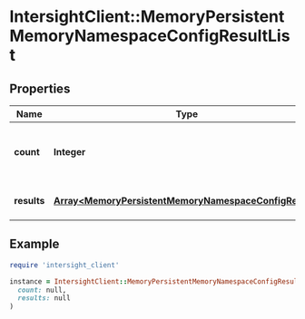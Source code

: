 # IntersightClient::MemoryPersistentMemoryNamespaceConfigResultList

## Properties

| Name | Type | Description | Notes |
| ---- | ---- | ----------- | ----- |
| **count** | **Integer** | The total number of &#39;memory.PersistentMemoryNamespaceConfigResult&#39; resources matching the request, accross all pages. The &#39;Count&#39; attribute is included when the HTTP GET request includes the &#39;$inlinecount&#39; parameter. | [optional] |
| **results** | [**Array&lt;MemoryPersistentMemoryNamespaceConfigResult&gt;**](MemoryPersistentMemoryNamespaceConfigResult.md) | The array of &#39;memory.PersistentMemoryNamespaceConfigResult&#39; resources matching the request. | [optional] |

## Example

```ruby
require 'intersight_client'

instance = IntersightClient::MemoryPersistentMemoryNamespaceConfigResultList.new(
  count: null,
  results: null
)
```

